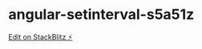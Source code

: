 # angular-setinterval-s5a51z

[Edit on StackBlitz ⚡️](https://stackblitz.com/edit/angular-setinterval-s5a51z)